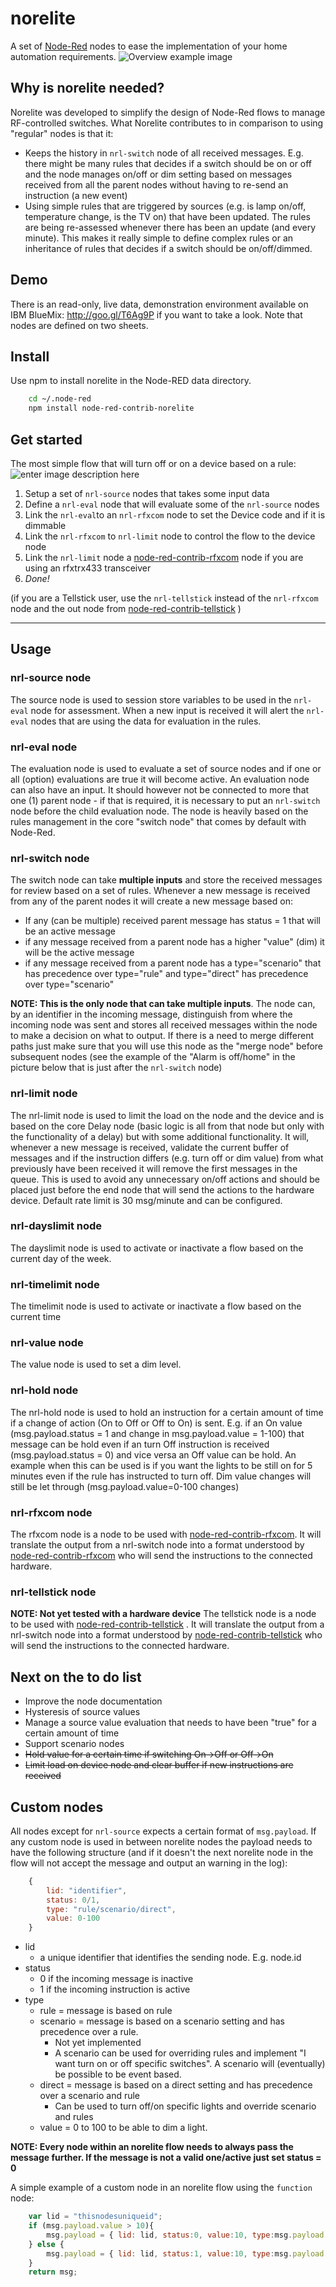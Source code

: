 norelite
=========
A set of [Node-Red](http://nodered.org/) nodes to ease the implementation of your home automation requirements.
![Overview example image](https://cloud.githubusercontent.com/assets/2181965/11427421/05e089e8-9463-11e5-932f-1d8b9413bfaa.jpg)

Why is norelite needed?
-----------------------
Norelite was developed to simplify the design of Node-Red flows to manage RF-controlled switches. What Norelite contributes to in comparison to using "regular" nodes is that it:

 - Keeps the history in `nrl-switch` node of all received messages. E.g. there might be many rules that decides if a switch should be on or off and the node manages on/off or dim setting based on messages received from all the parent nodes without having to re-send an instruction (a new event)
 - Using simple rules that are triggered by sources (e.g. is lamp on/off, temperature change, is the TV on) that have been updated. The rules are being re-assessed whenever there has been an update (and every minute). This makes it really simple to define complex rules or an inheritance of rules that decides if a switch should be on/off/dimmed.

Demo
----
There is an read-only, live data, demonstration environment available on IBM BlueMix: http://goo.gl/T6Ag9P if you want to take a look. Note that nodes are defined on two sheets.

Install
-------
Use npm to install norelite in the Node-RED data directory.
```bash
    cd ~/.node-red
    npm install node-red-contrib-norelite
```
Get started
-----------
The most simple flow that will turn off or on a device based on a rule:
![enter image description here](https://cloud.githubusercontent.com/assets/2181965/11564088/779f23c2-99d7-11e5-89bd-eecb46a9513b.png)

 1. Setup a set of `nrl-source` nodes that takes some input data
 2. Define a `nrl-eval` node that will evaluate some of the `nrl-source` nodes
 3. Link the `nrl-eval`to an `nrl-rfxcom` node to set the Device code and if it is dimmable
 4. Link the `nrl-rfxcom` to `nrl-limit` node to control the flow to the device node
 5. Link the `nrl-limit` node a [node-red-contrib-rfxcom](https://github.com/maxwellhadley/node-red-contrib-rfxcom) node if you are using an rfxtrx433 transceiver
 6. *Done!*
 
(if you are a Tellstick user, use the `nrl-tellstick` instead of the `nrl-rfxcom` node and the out node from [node-red-contrib-tellstick](https://github.com/emiloberg/node-red-contrib-tellstick) )

----------

Usage
-----
### nrl-source node
The source node is used to session store variables to be used in the `nrl-eval` node for assessment. When a new input is received it will alert the `nrl-eval` nodes that are using the data for evaluation in the rules.

### nrl-eval node
The evaluation node is used to evaluate a set of source nodes and if one or all (option) evaluations are true it will become active. An evaluation node can also have an input. It should however not be connected to more that one (1) parent node - if that is required, it is necessary to put an `nrl-switch` node before the child evaluation node.
The node is heavily based on the rules management in the core "switch node" that comes by default with Node-Red.

### nrl-switch node
The switch node can take **multiple inputs** and store the received messages for review based on a set of rules. Whenever a new message is received from any of the parent nodes it will create a new message based on:

 - If any (can be multiple) received parent message has status = 1 that will be an active message
 - if any message received from a parent node has a higher "value" (dim) it will be the active message
 - if any message received from a parent node has a type="scenario" that has precedence over type="rule" and type="direct" has precedence over type="scenario"

**NOTE: This is the only node that can take multiple inputs**. The node can, by an identifier in the incoming message, distinguish from where the incoming node was sent and stores all received messages within the node to make a decision on what to output. If there is a need to merge different paths just make sure that you will use this node as the "merge node" before subsequent nodes (see the example of the "Alarm is off/home" in the picture below that is just after the `nrl-switch` node)

### nrl-limit node
The nrl-limit node is used to limit the load on the node and the device and is based on the core Delay node (basic logic is all from that node but only with the functionality of a delay) but with some additional functionality. It will, whenever a new message is received, validate the current buffer of messages and if the instruction differs (e.g. turn off or dim value) from what previously have been received it will remove the first messages in the queue. This is used to avoid any unnecessary on/off actions and should be placed just before the end node that will send the actions to the hardware device. Default rate limit is 30 msg/minute and can be configured.

### nrl-dayslimit node
The dayslimit node is used to activate or inactivate a flow based on the current day of the week.

### nrl-timelimit node
The timelimit node is used to activate or inactivate a flow based on the current time

### nrl-value node
The value node is used to set a dim level.

### nrl-hold node
The nrl-hold node is used to hold an instruction for a certain amount of time if a change of action (On to Off or Off to On) is sent. E.g. if an On value (msg.payload.status = 1 and change in msg.payload.value = 1-100) that message can be hold even if an turn Off instruction is received (msg.payload.status = 0) and vice versa an Off value can be hold. An example when this can be used is if you want the lights to be still on for 5 minutes even if the rule has instructed to turn off. Dim value changes will still be let through (msg.payload.value=0-100 changes)

### nrl-rfxcom node
The rfxcom node is a node to be used with [node-red-contrib-rfxcom](https://github.com/maxwellhadley/node-red-contrib-rfxcom). It will translate the output from a nrl-switch node into a format understood by [node-red-contrib-rfxcom](https://github.com/maxwellhadley/node-red-contrib-rfxcom) who will send the instructions to the connected hardware.

### nrl-tellstick node
**NOTE: Not yet tested with a hardware device**
The tellstick node is a node to be used with [node-red-contrib-tellstick](https://github.com/emiloberg/node-red-contrib-tellstick) . It will translate the output from a nrl-switch node into a format understood by [node-red-contrib-tellstick](https://github.com/emiloberg/node-red-contrib-tellstick) who will send the instructions to the connected hardware.

Next on the to do list
-----

 - Improve the node documentation
 - Hysteresis of source values
 - Manage a source value evaluation that needs to have been "true" for a certain amount of time 
 - Support scenario nodes
 - ~~Hold value for a certain time if switching On->Off or Off->On~~
 - ~~Limit load on device node and clear buffer if new instructions are received~~

Custom nodes
------------
All nodes except for `nrl-source` expects a certain format of `msg.payload`. If any custom node is used in between norelite nodes the payload needs to have the following structure (and if it doesn't the next norelite node in the flow will not accept the message and output an warning in the log):
```javascript
    {
    	lid: "identifier",
    	status: 0/1,
    	type: "rule/scenario/direct",
    	value: 0-100
    }
```
 - lid
	 - a unique identifier that identifies the sending node. E.g. node.id
 - status
	 - 0 if the incoming message is inactive
	 - 1 if the incoming instruction is active
 - type
	 - rule = message is based on rule
	 - scenario = message is based on a scenario setting and has precedence over a rule.
		 - Not yet implemented
		 - A scenario can be used for overriding rules and implement "I want turn on or off specific switches". A scenario will (eventually) be possible to be event based.
	 - direct = message is based on a direct setting and has precedence over a scenario and rule
		 - Can be used to turn off/on specific lights and override scenario and rules
	 - value = 0 to 100 to be able to dim a light.

**NOTE: Every node within an norelite flow needs to always pass the message further. If the message is not a valid one/active just set status = 0**

A simple example of a custom node in an norelite flow using the `function` node:
```javascript
    var lid = "thisnodesuniqueid";
    if (msg.payload.value > 10){
    	msg.payload = { lid: lid, status:0, value:10, type:msg.payload.type };
    } else {
	    msg.payload = { lid: lid, status:1, value:10, type:msg.payload.type };
    }
    return msg;
```